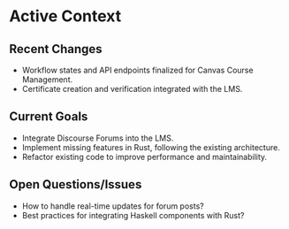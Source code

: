 # Active Context

## Recent Changes
- Workflow states and API endpoints finalized for Canvas Course Management.
- Certificate creation and verification integrated with the LMS.

## Current Goals
- Integrate Discourse Forums into the LMS.
- Implement missing features in Rust, following the existing architecture.
- Refactor existing code to improve performance and maintainability.

## Open Questions/Issues
- How to handle real-time updates for forum posts?
- Best practices for integrating Haskell components with Rust?